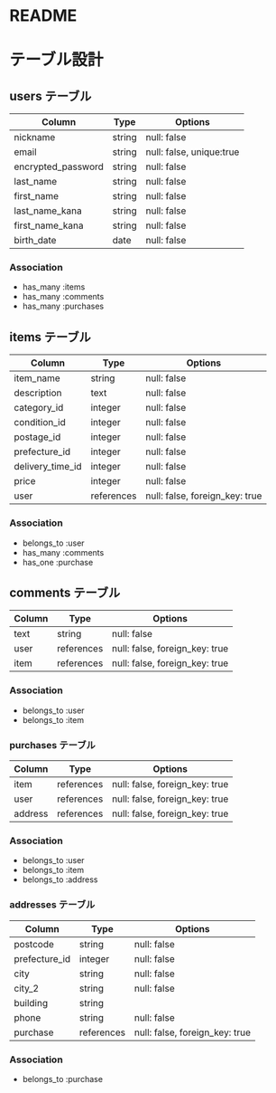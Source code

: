 # README
# テーブル設計

## users テーブル
| Column             | Type    | Options                  |
| ------------------ | ------- | ------------------------ |
| nickname           | string  | null: false              |
| email              | string  | null: false, unique:true |
| encrypted_password | string  | null: false              |
| last_name          | string  | null: false              |
| first_name         | string  | null: false              |
| last_name_kana     | string  | null: false              |
| first_name_kana    | string  | null: false              |
| birth_date         | date    | null: false              |


### Association
- has_many :items
- has_many :comments
- has_many :purchases


## items テーブル
| Column                | Type          | Options                        |
| --------------------- | ------------- | ------------------------------ |
| item_name             | string        | null: false                    |
| description           | text          | null: false                    |
| category_id           | integer       | null: false                    |
| condition_id          | integer       | null: false                    |
| postage_id            | integer       | null: false                    |
| prefecture_id         | integer       | null: false                    |
| delivery_time_id      | integer       | null: false                    |
| price                 | integer       | null: false                    |
| user                  | references    | null: false, foreign_key: true |

### Association
- belongs_to :user
- has_many :comments
- has_one :purchase


## comments テーブル
| Column             | Type       | Options                        |
| ------------------ | ---------- | ------------------------------ |
| text               | string     | null: false                    |
| user               | references | null: false, foreign_key: true |
| item               | references | null: false, foreign_key: true |

### Association
- belongs_to :user
- belongs_to :item


### purchases テーブル
| Column             | Type       | Options                        |
| ------------------ | ---------- | ------------------------------ |
| item               | references | null: false, foreign_key: true |
| user               | references | null: false, foreign_key: true |
| address            | references | null: false, foreign_key: true |

### Association
- belongs_to :user
- belongs_to :item
- belongs_to :address


### addresses テーブル
| Column             | Type       | Options                        |
| ------------------ | ---------- | ------------------------------ |
| postcode           | string     | null: false                    |
| prefecture_id      | integer    | null: false                    |
| city               | string     | null: false                    |
| city_2             | string     | null: false                    |
| building           | string     |                                |
| phone              | string     | null: false                    |
| purchase           | references | null: false, foreign_key: true |

### Association
- belongs_to :purchase